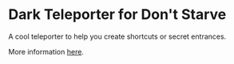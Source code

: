 # Dark Teleporter for Don't Starve
A cool teleporter to help you create shortcuts or secret entrances.

More information [here](https://sites.google.com/view/cr4shmaster/dark-teleporter-ds-dst).